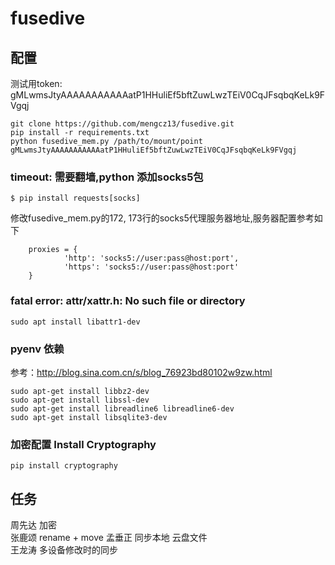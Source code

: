# fusedive
## 配置
测试用token: gMLwmsJtyAAAAAAAAAAAatP1HHuliEf5bftZuwLwzTEiV0CqJFsqbqKeLk9FVgqj  
```
git clone https://github.com/mengcz13/fusedive.git  
pip install -r requirements.txt  
python fusedive_mem.py /path/to/mount/point gMLwmsJtyAAAAAAAAAAAatP1HHuliEf5bftZuwLwzTEiV0CqJFsqbqKeLk9FVgqj
```
### timeout: 需要翻墙,python 添加socks5包
```
$ pip install requests[socks]
```
修改fusedive_mem.py的172, 173行的socks5代理服务器地址,服务器配置参考如下
```
    proxies = {
            'http': 'socks5://user:pass@host:port',
            'https': 'socks5://user:pass@host:port'
    }
```
### fatal error: attr/xattr.h: No such file or directory
```
sudo apt install libattr1-dev  
```
### pyenv 依赖
参考：http://blog.sina.com.cn/s/blog_76923bd80102w9zw.html
```
sudo apt-get install libbz2-dev
sudo apt-get install libssl-dev
sudo apt-get install libreadline6 libreadline6-dev
sudo apt-get install libsqlite3-dev
```
### 加密配置 Install Cryptography
```
pip install cryptography  
```
## 任务
周先达 加密  
张鹿颂 rename + move
孟垂正 同步本地 云盘文件  
王龙涛 多设备修改时的同步  
